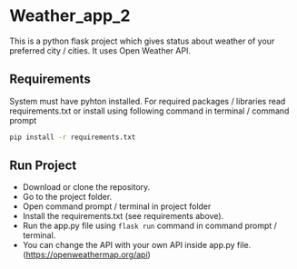 # Weather_app_2
This is a python flask project which gives status about weather of your preferred city / cities. It uses Open Weather API.

## Requirements

System must have pyhton installed. For required packages / libraries read requirements.txt or install using following command in terminal / command prompt

``` Bash
pip install -r requirements.txt

```

## Run Project

* Download or clone the repository.
* Go to the project folder.
* Open command prompt / terminal in project folder
* Install the requirements.txt (see requirements above).
* Run the app.py file using ``` flask run ``` command in command prompt / terminal.
* You can change the API with your own API inside app.py file. (https://openweathermap.org/api)

